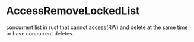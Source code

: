 # AccessRemoveLockedList

concurrent list in rust that cannot access(RW) and delete at the same time or have concurrent deletes.
